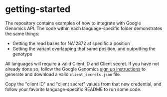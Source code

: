 getting-started
===============

The repository contains examples of how to integrate with Google Genomics API. The code within each language-specific folder demonstrates the same things:
* Getting the read bases for NA12872 at specific a position
* Getting the variant overlapping that same position, and outputting the genotype

All languages will require a valid Client ID and Client secret.  If you have not already done so, follow the Google Genomics [sign up instructions](https://cloud.google.com/genomics/install-genomics-tools#authenticate) to generate and download a valid ``client_secrets.json`` file.

Copy the "client ID" and "client secret" values from that new credential, and follow your favorite language-specific README to run some code.
